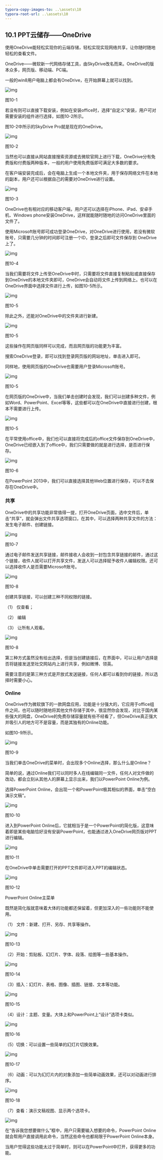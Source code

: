 ```yaml
---
typora-copy-images-to: ..\assets\10
typora-root-url: ..\assets\10
---
```


## **10.1  PPT**云储存——OneDrive

使用OneDrive能轻松实现你的云端存储，轻松实现实现网络共享，让你随时随地轻松的查看文件。

OneDrive——微软新一代网络存储工具，由SkyDrive改名而来。OneDrive的版本众多，网页版、移动端、PC端。

一般的win8用户电脑上都会有OneDrive，在开始屏幕上就可以找到。

![img](/assets/10/image001.jpg)

图10-1

若没有则可以直接下载安装，例如在安装office时，选择“自定义”安装，用户可对需要安装的组件进行选择，如图10-2所示。

图10-2中所示的SkyDrive Pro就是现在的OneDrive。

![img](/assets/10/image002.jpg)

图10-2

当然也可以直接从网站直接搜索资源或去微软官网上进行下载，OneDrive分有免费版和付费版两种版本，一般的用户使用免费版即可满足大多数的要求。

在客户端安装完成后，会在电脑上生成一个本地文件夹，用于保存网络文件在本地的副本，用户还可以根据自己的需要对OneDrive进行设置。

![img](/assets/10/image003.jpg)

图10-3

OneDrive也有相对应的移动客户端，用户还可以选择在iPhone、iPad、安卓手机、Windows phone安装OneDrive，这样就能随时随地的访问OneDrive里面的文件了。

使用Microsoft账号即可成功登录OneDrive，对OneDrive进行使用，若没有微软账号，只需要几分钟的时间即可注册一个ID，登录之后即可文件保存到 OneDrive上了。

![img](/assets/10/image004.jpg)

图10-4

当我们需要将文件上传至OneDrive中时，只需要将文件直接复制粘贴或直接保存到OneDrive的本地文件夹即可，OneDrive会自动将文件上传到网络上。也可以在OneDrive界面中选择文件进行上传，如图10-5所示。

![img](/assets/10/image005.jpg)

图10-5

除此之外，还能对OneDrive中的文件夹进行新建。

![img](/assets/10/image006.jpg)

图10-5

这些操作在网页版同样可以完成，而且网页版的功能更为丰富。

搜索OneDrive登录，即可以找到登录网页版的网站地址，单击进入即可。

同样地，使用网页版的OneDrive也需要用户登录Microsoft账号。

![img](/assets/10/image007.jpg)

图10-5

在网页版的OneDrive中，当我们单击创建时会发现，我们可以创建多种文件，例如Word、PowerPoint、Excel等等，这些都可以在OneDrive中直接进行创建，根本不需要进行上传。

![img](/assets/10/image008.jpg)

图10-5

在平常使用office中，我们也可以直接将完成后的office文件保存到OneDrive中，OneDrive已经嵌入到了office中，我们只需要做的就是进行选择，是否进行保存。

![img](/assets/10/image009.jpg)

图10-6

在PowerPoint 2013中，我们可以直接选择其他Web位置进行保存，可以不去保存在OneDrive中。

### **共享**

OneDrive中的共享功能非常值得一提，打开OneDrive页面，选中文件后，单击“共享”，就会弹出文件共享选项窗口，在其中，可以选择两种共享文件的方法：发生电子邮件、创建链接。

![img](/assets/10/image010.jpg)

图10-7

通过电子邮件发送共享链接，邮件接收人会收到一封包含共享链接的邮件，通过这个链接，收件人就可以打开共享文件，发送人可以选择赋予收件人编辑权限。还可以选择收件人是否需要Microsoft账号。

![img](/assets/10/image011.jpg)

图10-8

创建共享链接，可以创建三种不同权限的链接。

（1）       仅查看；

（2）       编辑

（3）       让所有人观看。

![img](/assets/10/image012.jpg)

图10-8

第三种方式虽然没有给出选择，但是当创建链接后，在界面中，可以让用户选择是否将链接发送至社交网站内上进行共享，例如微博、领英。

需要注意的是第三种方式是开放式发送链接，任何人都可以看到你的链接，所以选择时需要小心。

### **Online**

OneDrive作为微软旗下的一款网盘应用，功能是十分强大的，它应用于office组件之间，也可以随时随地将其他文件存储于其中，很显然你会发现，对比于国内某些强大的网盘，OneDrive的免费存储容量就有些不经看了，但OneDrive真正强大并吸引人的地方可不是容量，而是其独有的Online功能。

 如图10-9所示。

![img](/assets/10/image013.jpg)

图10-9

当我们单击OneDrive的菜单时，会出现多个Online选择，那么什么是Online？

简单的说，通过Online我们可以同时多人在线编辑同一文件，任何人对文件做的改动，都会立刻从其他人的屏幕上显示出来，我们以PowerPoint Online为例。

选择PowerPoint Online，会出现一个和PowerPoint极其相似的界面，单击“空白演示文稿”。

![img](/assets/10/image014.jpg)

图10-10

进入到PowerPoint Online后，它就相当于是一个PowerPoint的简化版，这意味着即是某些电脑恰好没有安装PowerPoint，也能通过进入OneDrive网页版对PPT进行编辑。

![img](/assets/10/image015.jpg)

图10-11

在OneDrive中单击需要打开的PPT文件即可进入PPT的编辑状态。

![img](/assets/10/image016.jpg)

图10-12

PowerPoint Online主菜单

既然是简化版就意味着大体的功能都还保留着，但更加深入的一些功能则不能使用。

（1）       文件：新建、打开、另存、共享等操作。

![img](/assets/10/image017.jpg)

图10-13

（2）开始：剪贴板、幻灯片、字体、段落、绘图等一些基本操作。

![img](/assets/10/image018.jpg)

图10-14

（3）插入：幻灯片、表格、图像、插图、链接、文本等功能。

![img](/assets/10/image019.jpg)

图10-15

（4）设计：主题、变量。大体上和PowerPoint上“设计”选项卡类似。

![img](/assets/10/image020.jpg)

图10-16

（5）切换：可以设置一些简单的幻灯片切换效果。

![img](/assets/10/image021.jpg)

图10-17

（6）动画：可以为幻灯片内的对象添加一些简单动画效果，还可以对动画进行排序。

![img](/assets/10/image022.jpg)

图10-18

（7）查看：演示文稿视图、显示两个选项卡。

![img](/assets/10/image023.jpg)

在“告诉我您想要做什么”框中，用户只需要输入想要的命令，PowerPoint Online就会帮用户直接调用此命令，当然这些命令也都局限于PowerPoint Online本身。

当用户觉得这些功能太过于简单时，则可以在PowerPoint中打开，获得更多的功能。

